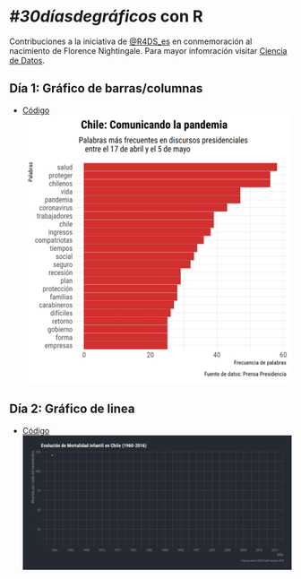 # *#30díasdegráficos* con R
Contribuciones a la iniciativa de [@R4DS_es](https://twitter.com/R4DS_es) en conmemoración al nacimiento de Florence Nightingale. Para mayor infomración visitar [Ciencia de Datos](https://github.com/cienciadedatos/datos-de-miercoles/blob/master/30-dias-de-graficos-2020.md).

## Día 1: Gráfico de barras/columnas
* [Código](https://github.com/islaskip/30_dias_de_graficos/blob/master/codigo/2020_05_12_discursos_presidenciales.R)
![Día 1](graficos/12_05_2020_discursos_presidenciales.png)

## Día 2: Gráfico de linea
* [Código](https://github.com/islaskip/30_dias_de_graficos/blob/master/codigo/2020_05_13_mortalidad_infantil.R)
![Día 1](graficos/13_05_2020_mortalidad_infantil_chile.gif)



